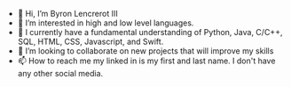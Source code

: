 - 👋 Hi, I’m Byron Lencrerot III
- 👀 I’m interested in high and low level languages. 
- 🌱 I currently have a fundamental understanding of Python, Java, C/C++, SQL, HTML, CSS, Javascript, and Swift. 
- 💞️ I’m looking to collaborate on new projects that will improve my skills
- 📫 How to reach me my linked in is my first and last name. I don't have any other social media. 

<!---
ithas2bee/ithas2bee is a ✨ special ✨ repository because its `README.md` (this file) appears on your GitHub profile.
You can click the Preview link to take a look at your changes.
--->
